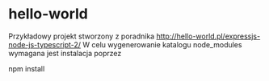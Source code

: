 # hello-world
Przykładowy projekt stworzony z poradnika  http://hello-world.pl/expressjs-node-js-typescript-2/  W celu wygenerowanie katalogu node_modules wymagana jest instalacja poprzez

npm install
